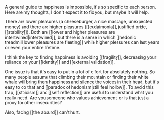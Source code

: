 A general guide to happiness is impossible, it's so specific to each person. Here are my thoughts, I don't expect it to fix you, but maybe it will help.

There are lower pleasures (a cheeseburger, a nice massage, unexpected money) and there are higher pleasures ([[eudaimonia]], justified pride, [[stability]]). Both are [[lower and higher pleasures are intertwined|intertwined]], but there is a sense in which [[hedonic treadmill|lower pleasures are fleeting]] while higher pleasures can last years or even your entire lifetime. 

I think the key to finding happiness is avoiding [[fragility]], decreasing your reliance on your [[identity]] and [[external validation]]. 

One issue is that it's easy to put in a lot of effort for absolutely nothing. So many people assume that climbing their mountain or finding their white whale will bring them happiness and silence the voices in their head, but it's easy to do that and [[paradox of hedonism|still feel hollow]]. To avoid this trap, [[stoicism]] and [[self reflection]] are useful to understand what you really need. Are you someone who values achievement, or is that just a proxy for other insecurities?

Also, facing [[the absurd]] can't hurt.
